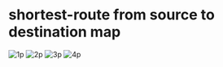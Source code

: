 # shortest-route from source to destination map
![1p](https://user-images.githubusercontent.com/62655613/138608086-5e3b3e3e-4d6a-401e-9904-21e6fb3daa2c.png)
![2p](https://user-images.githubusercontent.com/62655613/138608124-b5db2845-543e-4612-aadf-681f5bb105a6.png)
![3p](https://user-images.githubusercontent.com/62655613/138608157-3e026bc1-9dcc-4be5-ab66-16fed6b6dba8.png)
![4p](https://user-images.githubusercontent.com/62655613/138608213-3d46a4ed-5ff7-496f-bebb-0213278d3b8a.png)
